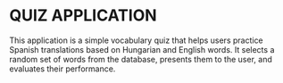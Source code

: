 # **QUIZ APPLICATION**
This application is a simple vocabulary quiz that helps users practice Spanish translations based on Hungarian and English words. It selects a random set of words from the database, presents them to the user, and evaluates their performance.
